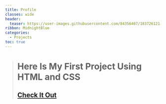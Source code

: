 ```yaml
---
title: Profile
classes: wide
header:
  teaser: https://user-images.githubusercontent.com/84356407/183726121-3c00cbbd-8a45-4609-94f9-4f5eb98e637b.jpg
ribbon: MidnightBlue
categories:
  - Projects
toc: true
---
```


> # Here Is My First Project Using HTML and CSS 
> ## [Check It Out](https://mohamedadel6.github.io/Profile/)
